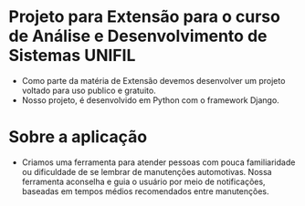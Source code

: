 #  Projeto para Extensão para o curso de Análise e Desenvolvimento de Sistemas UNIFIL
- Como parte da matéria de Extensão devemos desenvolver um projeto voltado para uso publico e gratuito.
- Nosso projeto, é desenvolvido em Python com o framework Django.
# Sobre a aplicação
- Criamos uma ferramenta para atender pessoas com pouca familiaridade ou dificuldade de se lembrar de manutenções automotivas. Nossa ferramenta aconselha e guia o usuário por meio de notificações, baseadas em tempos médios recomendados entre manutenções.  